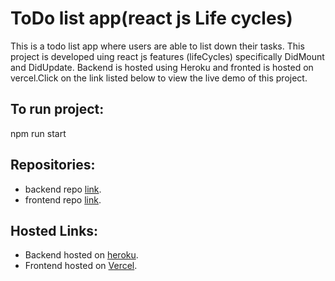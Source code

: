 # ToDo list app(react js Life cycles)

This is a todo list app where users are able to list down their tasks. This project is developed uing react js features (lifeCycles) specifically DidMount and DidUpdate. Backend is hosted using Heroku and fronted is hosted on vercel.Click on the link listed below to view the live demo of this project.

## To run project:

npm run start

## Repositories:

- backend repo [link](https://github.com/Rutuja9696/Heroko-Atlas.git).
- frontend repo [link](https://github.com/Rutuja9696/react2.git).

## Hosted Links:

- Backend hosted on [heroku](https://node-mongodb-todolist.herokuapp.com/todoList/tasks/).
- Frontend hosted on [Vercel]().
